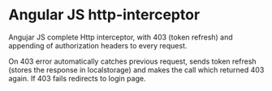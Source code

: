 # Angular JS http-interceptor
Angujar JS complete Http interceptor, with 403 (token refresh) and appending of authorization headers to every request.

On 403 error automatically catches previous request, sends token refresh (stores the response in localstorage) and makes the call which returned 403 again. If 403 fails redirects to login page. 


